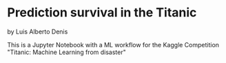 # Prediction survival in the Titanic
by Luis Alberto Denis

This is a Jupyter Notebook with a ML workflow for the Kaggle Competition "Titanic: Machine Learning from disaster"
